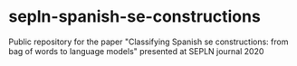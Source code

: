 # sepln-spanish-se-constructions
Public repository for the paper "Classifying Spanish se constructions: from bag of words to language models" presented at SEPLN journal 2020

